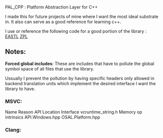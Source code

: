 PAL_CPP : Platform Abstraction Layer for C++

I made this for future projects of mine where I want the most ideal substrate in.
It also can serve as a good reference for learning c++.

I use or reference the following code for a good portion of the library :
[EASTL](https://github.com/electronicarts/EASTL)
[ZPL](https://github.com/zpl-c/zpl)

## Notes:

**Forced global includes**:
These are includes that have to pollute the global symbol space of all files that use the library.

Ussually I prevent the pollution by having specific headers only allowed in backend translation units
which implement the desired interface I want the library to have.

### MSVC:

Name					Reason						API Location		Interface
vcruntime_string.h		Memory op intrinsics		API.Windows.hpp		OSAL.Platform.hpp

### Clang:


